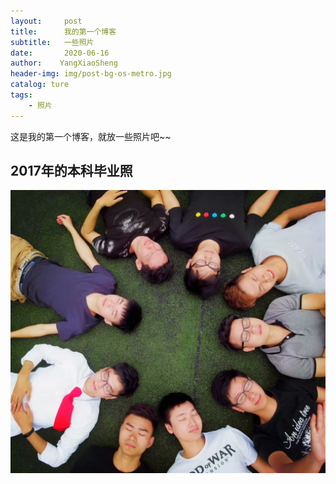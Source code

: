 ```yaml
---
layout:     post
title:      我的第一个博客
subtitle:   一些照片
date:       2020-06-16
author:    YangXiaoSheng
header-img: img/post-bg-os-metro.jpg
catalog: ture
tags:
    - 照片
---
```


这是我的第一个博客，就放一些照片吧~~

## 2017年的本科毕业照

![本科毕业照](/_posts/2020-06-16-01/01.jpg)
 

